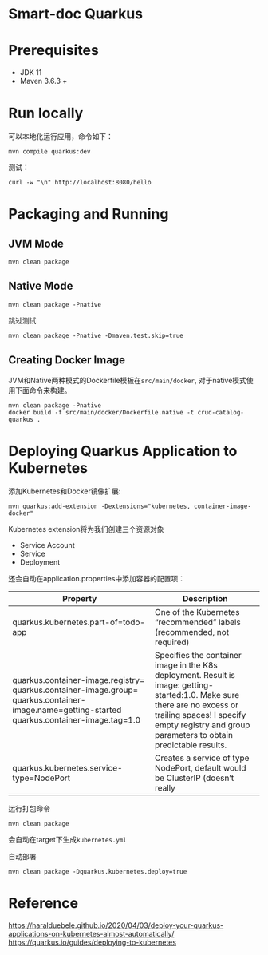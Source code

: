 # Smart-doc Quarkus

# Prerequisites
- JDK 11
- Maven 3.6.3 +
# Run locally
可以本地化运行应用，命令如下：
```
mvn compile quarkus:dev
```
测试：
```
curl -w "\n" http://localhost:8080/hello
```
# Packaging and Running

## JVM Mode
```
mvn clean package
```
## Native Mode
```
mvn clean package -Pnative
```
跳过测试
```
mvn clean package -Pnative -Dmaven.test.skip=true
```
## Creating Docker Image
JVM和Native两种模式的Dockerfile模板在`src/main/docker`, 对于native模式使用下面命令来构建。
```
mvn clean package -Pnative
docker build -f src/main/docker/Dockerfile.native -t crud-catalog-quarkus .
```
# Deploying Quarkus Application to Kubernetes
添加Kubernetes和Docker镜像扩展:
```
mvn quarkus:add-extension -Dextensions="kubernetes, container-image-docker"
```
Kubernetes extension将为我们创建三个资源对象
- Service Account
- Service
- Deployment

还会自动在application.properties中添加容器的配置项：

Property|Description
---|----
quarkus.kubernetes.part-of=todo-app	|One of the Kubernetes “recommended” labels (recommended, not required)
quarkus.container-image.registry=  quarkus.container-image.group= quarkus.container-image.name=getting-started  quarkus.container-image.tag=1.0	|Specifies the container image in the K8s deployment. Result is image: getting-started:1.0. Make sure there are no excess or trailing spaces! I specify empty registry and group parameters to obtain predictable results.
quarkus.kubernetes.service-type=NodePort	|Creates a service of type NodePort, default would be ClusterIP (doesn’t really

运行打包命令
```
mvn clean package
```
会自动在target下生成`kubernetes.yml`

自动部署
```
mvn clean package -Dquarkus.kubernetes.deploy=true
```


# Reference
https://haralduebele.github.io/2020/04/03/deploy-your-quarkus-applications-on-kubernetes-almost-automatically/
https://quarkus.io/guides/deploying-to-kubernetes